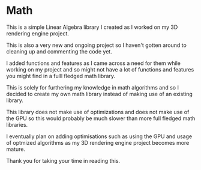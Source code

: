 # Math

This is a simple Linear Algebra library I created as I worked on my 3D rendering engine project. 

This is also a very new and ongoing project so I haven't gotten around to cleaning up and commenting the code yet.





I added functions and features as I came across a need for them while working on my project and so 
might not have a lot of functions and features you might find in a fulll fledged math library.


This is solely for furthering my knowledge in math algorithms and so I decided to create my own math library instead of making use 
of an existing library.


This library does not make use of optimizations and does not make use of the GPU so this would probably be much slower than more 
full fledged math libraries.


I eventually plan on adding optimisations such as using the GPU and usage of optmized algorithms as my 3D rendering engine project 
becomes more mature. 


Thank you for taking your time in reading this.
